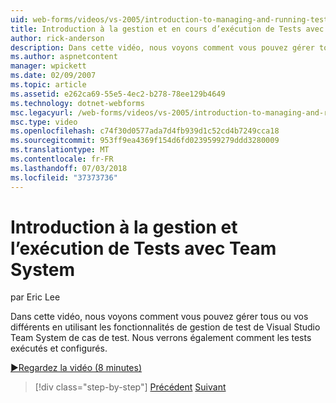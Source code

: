 ```yaml
---
uid: web-forms/videos/vs-2005/introduction-to-managing-and-running-tests-with-team-system
title: Introduction à la gestion et en cours d’exécution de Tests avec Team System | Microsoft Docs
author: rick-anderson
description: Dans cette vidéo, nous voyons comment vous pouvez gérer tous ou vos différents en utilisant les fonctionnalités de gestion de test de Visual Studio Team System de cas de test. Nous verrons également...
ms.author: aspnetcontent
manager: wpickett
ms.date: 02/09/2007
ms.topic: article
ms.assetid: e262ca69-55e5-4ec2-b278-78ee129b4649
ms.technology: dotnet-webforms
msc.legacyurl: /web-forms/videos/vs-2005/introduction-to-managing-and-running-tests-with-team-system
msc.type: video
ms.openlocfilehash: c74f30d0577ada7d4fb939d1c52cd4b7249cca18
ms.sourcegitcommit: 953ff9ea4369f154d6fd0239599279ddd3280009
ms.translationtype: MT
ms.contentlocale: fr-FR
ms.lasthandoff: 07/03/2018
ms.locfileid: "37373736"
---
```

<a name="introduction-to-managing-and-running-tests-with-team-system"></a>Introduction à la gestion et l’exécution de Tests avec Team System
====================
par Eric Lee

Dans cette vidéo, nous voyons comment vous pouvez gérer tous ou vos différents en utilisant les fonctionnalités de gestion de test de Visual Studio Team System de cas de test. Nous verrons également comment les tests exécutés et configurés.

[&#9654;Regardez la vidéo (8 minutes)](https://channel9.msdn.com/Blogs/ASP-NET-Site-Videos/introduction-to-managing-and-running-tests-with-team-system)

> [!div class="step-by-step"]
> [Précédent](introduction-to-manual-testing-with-team-system.md)
> [Suivant](measuring-the-business-value-of-ajax.md)
